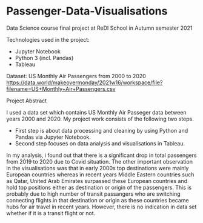 # Passenger-Data-Visualisations
Data Science course final project at ReDI School in Autumn semester 2021

Technologies used in the project:
- Jupyter Notebook
- Python 3 (incl. Pandas)
- Tableau

Dataset: US Monthly Air Passengers from 2000 to 2020
https://data.world/makeovermonday/2021w16/workspace/file?filename=US+Monthly+Air+Passengers.csv

Project Abstract

I used a data set which contains US Monthly Air Passeger data between years 2000 and 2020. My project work consists of the following two steps.
- First step is about data processing and cleaning by using Python and Pandas via Jupyter Notebook.
- Second step focuses on data analysis and visualisations in Tableau. 

In my analysis, i found out that there is a significant drop in total passengers from 2019 to 2020 due to Covid situation. The other important observation in the visualisations was that in early 2000s top destinations were mainly European countries whereas in recent years Middle Eastern countries such as Qatar, United Arab Emirates surpassed these European countries and hold top positions either as destination or origin of the passengers. This is probably due to high number of transit passangers who are switching connecting flights in that destination or origin as these countries became hubs for air travel in recent years. However, there is no indication in data set whether if it is a transit flight or not.
